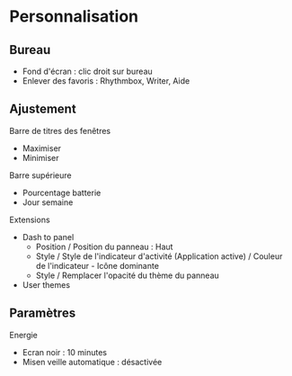 # Personnalisation

## Bureau
- Fond d'écran : clic droit sur bureau
- Enlever des favoris : Rhythmbox, Writer, Aide

## Ajustement

Barre de titres des fenêtres
- Maximiser
- Minimiser

Barre supérieure
- Pourcentage batterie
- Jour semaine

Extensions
- Dash to panel
  - Position / Position du panneau : Haut
  - Style / Style de l'indicateur d'activité (Application active) / Couleur de l'indicateur - Icône dominante
  - Style / Remplacer l'opacité du thème du panneau
- User themes

## Paramètres

Energie
- Ecran noir : 10 minutes
- Misen veille automatique : désactivée
